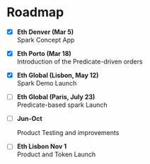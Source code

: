 # Roadmap

* [x] **Eth Denver (Mar 5)**\
  Spark Concept App
* [x] **Eth Porto (Mar 18)**\
  Introduction of the Predicate-driven orders
* [x] **Eth Global (Lisbon, May 12)**\
  Spark Demo Launch
* [ ] **Eth Global (Paris, July 23)**\
  Predicate-based spark Launch
*   [ ] **Jun-Oct**

    Product Testing and improvements
* [ ] **Eth Lisbon Nov 1**\
  Product and Token Launch
